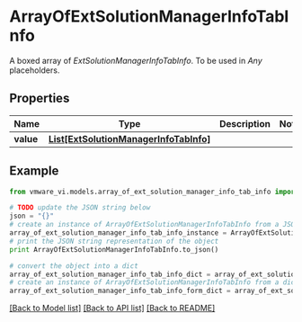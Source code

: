 # ArrayOfExtSolutionManagerInfoTabInfo

A boxed array of *ExtSolutionManagerInfoTabInfo*. To be used in *Any* placeholders. 

## Properties
Name | Type | Description | Notes
------------ | ------------- | ------------- | -------------
**value** | [**List[ExtSolutionManagerInfoTabInfo]**](ExtSolutionManagerInfoTabInfo.md) |  | 

## Example

```python
from vmware_vi.models.array_of_ext_solution_manager_info_tab_info import ArrayOfExtSolutionManagerInfoTabInfo

# TODO update the JSON string below
json = "{}"
# create an instance of ArrayOfExtSolutionManagerInfoTabInfo from a JSON string
array_of_ext_solution_manager_info_tab_info_instance = ArrayOfExtSolutionManagerInfoTabInfo.from_json(json)
# print the JSON string representation of the object
print ArrayOfExtSolutionManagerInfoTabInfo.to_json()

# convert the object into a dict
array_of_ext_solution_manager_info_tab_info_dict = array_of_ext_solution_manager_info_tab_info_instance.to_dict()
# create an instance of ArrayOfExtSolutionManagerInfoTabInfo from a dict
array_of_ext_solution_manager_info_tab_info_form_dict = array_of_ext_solution_manager_info_tab_info.from_dict(array_of_ext_solution_manager_info_tab_info_dict)
```
[[Back to Model list]](../README.md#documentation-for-models) [[Back to API list]](../README.md#documentation-for-api-endpoints) [[Back to README]](../README.md)


